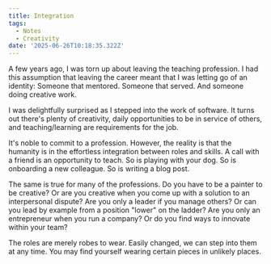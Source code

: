 ```yaml
---
title: Integration
tags:
  - Notes
  - Creativity
date: '2025-06-26T10:18:35.322Z'
---
```


A few years ago, I was torn up about leaving the teaching profession. I had this assumption that leaving the career meant that I was letting go of an identity: Someone that mentored. Someone that served. And someone doing creative work.

I was delightfully surprised as I stepped into the work of software. It turns out there's plenty of creativity, daily opportunities to be in service of others, and teaching/learning are requirements for the job.

It's noble to commit to a profession. However, the reality is that the humanity is in the effortless integration between roles and skills. A call with a friend is an opportunity to teach. So is playing with your dog. So is onboarding a new colleague. So is writing a blog post.

The same is true for many of the professions. Do you have to be a painter to be creative? Or are you creative when you come up with a solution to an interpersonal dispute? Are you only a leader if you manage others? Or can you lead by example from a position "lower" on the ladder? Are you only an entrepreneur when you run a company? Or do you find ways to innovate within your team?

The roles are merely robes to wear. Easily changed, we can step into them at any time. You may find yourself wearing certain pieces in unlikely places.
